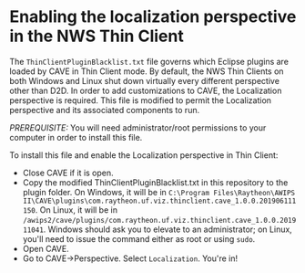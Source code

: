 # Enabling the localization perspective in the NWS Thin Client

The `ThinClientPluginBlacklist.txt` file governs which Eclipse plugins are loaded by CAVE in Thin Client mode. By default, the NWS Thin Clients on both Windows and Linux shut down virtually every different perspective other than D2D. In order to add customizations to CAVE, the Localization perspective is required. This file is modified to permit the Localization perspective and its associated components to run.

*PREREQUISITE:* You will need administrator/root permissions to your computer in order to install this file.

To install this file and enable the Localization perspective in Thin Client:

- Close CAVE if it is open.
- Copy the modified ThinClientPluginBlacklist.txt in this repository to the plugin folder. On Windows, it will be in `C:\Program Files\Raytheon\AWIPS II\CAVE\plugins\com.raytheon.uf.viz.thinclient.cave_1.0.0.201906111150`. On Linux, it will be in `/awips2/cave/plugins/com.raytheon.uf.viz.thinclient.cave_1.0.0.201911041`. Windows should ask you to elevate to an administrator; on Linux, you'll need to issue the command either as root or using `sudo`.
- Open CAVE.
- Go to CAVE->Perspective. Select `Localization`. You're in!
